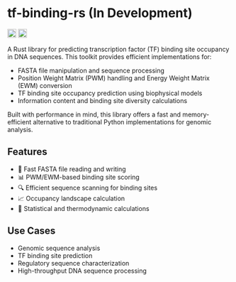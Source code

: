 # tf-binding-rs (In Development)

[<img alt="github" src="https://img.shields.io/badge/github-peter6866/tf--binding--rs-8da0cb?style=for-the-badge&labelColor=555555&logo=github" height="20">](https://github.com/peter6866/tf-binding-rs)
[<img alt="crates.io" src="https://img.shields.io/crates/v/tf-binding-rs.svg?style=for-the-badge&color=fc8d62&logo=rust" height="20">](https://crates.io/crates/tf-binding-rs)

A Rust library for predicting transcription factor (TF) binding site occupancy in DNA sequences. This toolkit provides efficient implementations for:

- FASTA file manipulation and sequence processing
- Position Weight Matrix (PWM) handling and Energy Weight Matrix (EWM) conversion
- TF binding site occupancy prediction using biophysical models
- Information content and binding site diversity calculations

Built with performance in mind, this library offers a fast and memory-efficient alternative to traditional Python implementations for genomic analysis.

## Features

- 🧬 Fast FASTA file reading and writing
- 📊 PWM/EWM-based binding site scoring
- 🔍 Efficient sequence scanning for binding sites
- 📈 Occupancy landscape calculation
- 🧮 Statistical and thermodynamic calculations

## Use Cases

- Genomic sequence analysis
- TF binding site prediction
- Regulatory sequence characterization
- High-throughput DNA sequence processing
